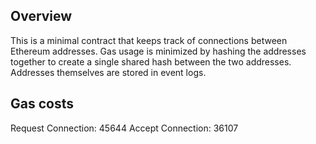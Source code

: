 ## Overview
This is a minimal contract that keeps track of connections between Ethereum addresses. Gas usage is minimized by hashing the addresses together to create a single shared hash between the two addresses. Addresses themselves are stored in event logs.

## Gas costs
Request Connection: 45644
Accept Connection: 36107
